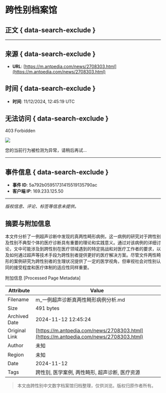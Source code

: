 # 跨性别档案馆

## 正文 { data-search-exclude }


---

## 来源 { data-search-exclude }
- **URL**: [https://m.antpedia.com/news/2708303.html](https://m.antpedia.com/news/2708303.html)

## 时间 { data-search-exclude }
- **时间**: 11/12/2024, 12:45:19 UTC

## 无法访问 { data-search-exclude }
403 Forbidden

![](https://blocksrc.haplat.net/_bot_sbu/sbu-pic.gif)

您的当前行为被检测为异常，请稍后再试...

---

## 事件信息 { data-search-exclude }
- **事件 ID**: 5a792b05951731415519135790ac
- **客户端 IP**: 169.233.125.50

--- 

*版权信息、评论、标签等信息未提供。*

## 摘要与附加信息

<!-- tcd_abstract -->
本文件分析了一例超声诊断中发现的真两性畸形病例，这一病例的研究对于跨性别及性别不典型个体的医疗诊断具有重要的理论和实践意义。通过对该病例的详细讨论，文中可能涉及到跨性别在医疗领域遇到的特定挑战和对医疗工作者的要求，以及如何通过超声等技术手段为跨性别者提供更好的医疗解决方案。尽管文件两性畸形的案例研究为跨性别者的生理状况提供了一定的医学视角，但审视社会对性别认同的接受程度和医疗体制的适应性同样重要。
<!-- tcd_abstract_end -->

附加信息 [Processed Page Metadata]

| Attribute       | Value                                  |
|-----------------|----------------------------------------|
| Filename        | m_一例超声诊断真两性畸形病例分析.md                             |
| Size            | 491 bytes                           |
| Archived Date   | 2024-11-12 12:45:24                             |
| Original Link   | [https://m.antpedia.com/news/2708303.html](https://m.antpedia.com/news/2708303.html)                       |
| Author          | 未知                               |
| Region          | 未知                               |
| Date            | 2024-11-12                                 |
| Tags            | 跨性别, 医学案例, 两性畸形, 超声诊断, 医疗资源                                 |
>
> 本文由跨性别中文数字档案馆归档整理，仅供浏览。版权归原作者所有。
>